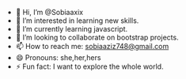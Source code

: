- 👋 Hi, I’m @Sobiaaxix
- 👀 I’m interested in learning new skills.
- 🌱 I’m currently learning javascript.
- 💞️ I’m looking to collaborate on bootstrap projects.
- 📫 How to reach me: sobiaaziz748@gmail.com
- 😄 Pronouns: she,her,hers
- ⚡ Fun fact: I want to explore the whole world.

<!---
Sobiaaxix/Sobiaaxix is a ✨ special ✨ repository because its `README.md` (this file) appears on your GitHub profile.
You can click the Preview link to take a look at your changes.
--->
